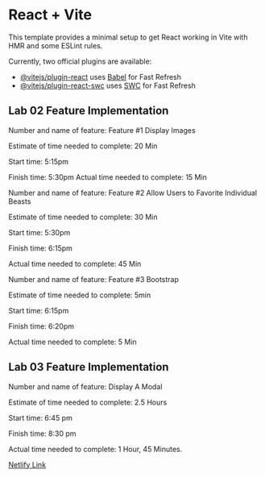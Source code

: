 # React + Vite

This template provides a minimal setup to get React working in Vite with HMR and some ESLint rules.

Currently, two official plugins are available:

- [@vitejs/plugin-react](https://github.com/vitejs/vite-plugin-react/blob/main/packages/plugin-react/README.md) uses [Babel](https://babeljs.io/) for Fast Refresh
- [@vitejs/plugin-react-swc](https://github.com/vitejs/vite-plugin-react-swc) uses [SWC](https://swc.rs/) for Fast Refresh

## Lab 02 Feature Implementation

Number and name of feature: Feature #1 Display Images

Estimate of time needed to complete: 20 Min

Start time: 5:15pm

Finish time: 5:30pm
Actual time needed to complete: 15 Min

Number and name of feature: Feature #2 Allow Users to Favorite Individual Beasts

Estimate of time needed to complete: 30 Min

Start time: 5:30pm

Finish time: 6:15pm

Actual time needed to complete: 45 Min

Number and name of feature: Feature #3 Bootstrap

Estimate of time needed to complete: 5min

Start time: 6:15pm

Finish time: 6:20pm

Actual time needed to complete: 5 Min

## Lab 03 Feature Implementation

Number and name of feature: Display A Modal

Estimate of time needed to complete: 2.5 Hours

Start time: 6:45 pm

Finish time: 8:30 pm

Actual time needed to complete: 1 Hour, 45 Minutes.

[Netlify Link](https://main--jazzy-bonbon-335a3e.netlify.app/)
